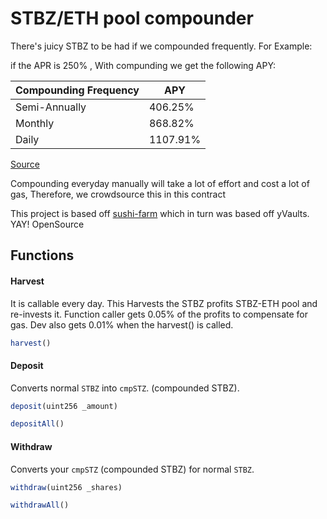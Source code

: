 # STBZ/ETH pool compounder 

There's juicy STBZ to be had if we compounded frequently. For Example: 

if the APR is 250% , With compunding we get the following APY: 

Compounding Frequency| APY 
--- | --- 
Semi-Annually | 406.25%
Monthly | 868.82% 
Daily | 1107.91%

 [Source](https://www.aprtoapy.com/)

Compounding everyday manually will take a lot of effort and cost a lot of gas, Therefore, we crowdsource this in this contract 

This project is based off [sushi-farm](https://github.com/abstracted-finance/sushi-farm)
which in turn was based off yVaults. YAY! OpenSource


## Functions

#### Harvest

It is callable every day. This Harvests the STBZ profits STBZ-ETH pool and re-invests it. 
Function caller gets 0.05% of the profits to compensate for gas. 
Dev also gets 0.01% when the harvest() is called. 

```javascript
harvest()
```

#### Deposit

Converts normal `STBZ` into `cmpSTZ`. (compounded STBZ).

```javascript
deposit(uint256 _amount)
```

```javascript
depositAll()
```

#### Withdraw

Converts your `cmpSTZ` (compounded STBZ) for normal `STBZ`.

```javascript
withdraw(uint256 _shares)
```

```javascript
withdrawAll()
```